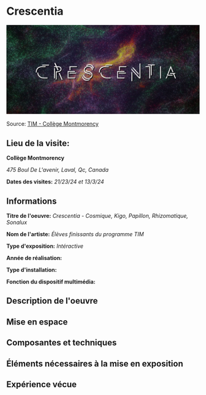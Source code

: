 # Crescentia
![Affiche Crescentia](medias/crescentia.PNG)

Source: [TIM - Collège Montmorency](https://tim-montmorency.com/2024/)

## Lieu de la visite:  
**Collège Montmorency**

*475 Boul De L'avenir, Laval, Qc, Canada*

**Dates des visites:** *21/23/24 et 13/3/24*

## Informations

**Titre de l'oeuvre:** *Crescentia - Cosmique, Kigo, Papillon, Rhizomatique, Sonalux*

**Nom de l'artiste:** *Élèves finissants du programme TIM*

**Type d'exposition:** *Intéractive*

**Année de réalisation:**

**Type d'installation:**

**Fonction du dispositif multimédia:**

## Description de l'oeuvre

## Mise en espace

## Composantes et techniques

## Éléments nécessaires à la mise en exposition

## Expérience vécue
